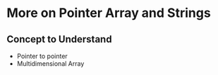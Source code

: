 # More on Pointer Array and Strings

## Concept to Understand
* Pointer to pointer
* Multidimensional Array
